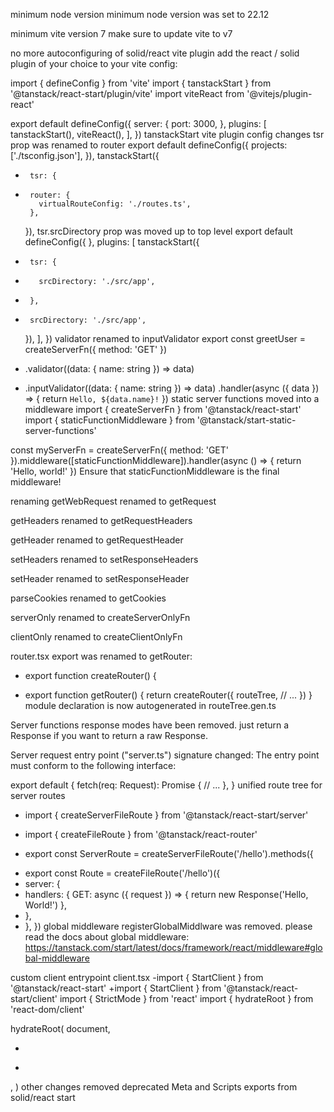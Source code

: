minimum node version
minimum node version was set to 22.12

minimum vite version 7
make sure to update vite to v7

no more autoconfiguring of solid/react vite plugin
add the react / solid plugin of your choice to your vite config:

import { defineConfig } from 'vite'
import { tanstackStart } from '@tanstack/react-start/plugin/vite'
import viteReact from '@vitejs/plugin-react'

export default defineConfig({
  server: {
    port: 3000,
  },
  plugins: [
    tanstackStart(),
    viteReact(),
  ],
})
tanstackStart vite plugin config changes
tsr prop was renamed to router
export default defineConfig({
       projects: ['./tsconfig.json'],
     }),
     tanstackStart({
-      tsr: {
+      router: {
         virtualRouteConfig: './routes.ts',
       },
     }),
tsr.srcDirectory prop was moved up to top level
export default defineConfig({
   },
   plugins: [
     tanstackStart({
-      tsr: {
-        srcDirectory: './src/app',
-      },
+      srcDirectory: './src/app',
     }),
   ],
 })
validator renamed to inputValidator
export const greetUser = createServerFn({ method: 'GET' })
-  .validator((data: { name: string }) => data)
+  .inputValidator((data: { name: string }) => data)
  .handler(async ({ data }) => {
    return `Hello, ${data.name}!`
  })
static server functions moved into a middleware
import { createServerFn } from '@tanstack/react-start'
import { staticFunctionMiddleware } from '@tanstack/start-static-server-functions'

const myServerFn = createServerFn({ method: 'GET' }).middleware([staticFunctionMiddleware]).handler(async () => {
  return 'Hello, world!'
})
Ensure that staticFunctionMiddleware is the final middleware!

renaming
getWebRequest renamed to getRequest

getHeaders renamed to getRequestHeaders

getHeader renamed to getRequestHeader

setHeaders renamed to setResponseHeaders

setHeader renamed to setResponseHeader

parseCookies renamed to getCookies

serverOnly renamed to createServerOnlyFn

clientOnly renamed to createClientOnlyFn

router.tsx
export was renamed to getRouter:

- export function createRouter() {
+ export function getRouter() {
     return createRouter({
        routeTree,
        // ...
     })
  }
module declaration is now autogenerated in routeTree.gen.ts

Server functions
response modes have been removed. just return a Response if you want to return a raw Response.

Server request entry point ("server.ts") signature changed:
The entry point must conform to the following interface:

export default {
  fetch(req: Request): Promise<Response> {
    // ...
  },
}
unified route tree for server routes
- import { createServerFileRoute } from '@tanstack/react-start/server'
+ import { createFileRoute } from '@tanstack/react-router'

- export const ServerRoute = createServerFileRoute('/hello').methods({
+ export const Route = createFileRoute('/hello')({
+  server: {
+    handlers: {
      GET: async ({ request }) => {
        return new Response('Hello, World!')
      },
+   },
+  },
})
global middleware
registerGlobalMiddlware was removed.
please read the docs about global middleware: https://tanstack.com/start/latest/docs/framework/react/middleware#global-middleware

custom client entrypoint client.tsx
-import { StartClient } from '@tanstack/react-start'
+import { StartClient } from '@tanstack/react-start/client'
import { StrictMode } from 'react'
import { hydrateRoot } from 'react-dom/client'

hydrateRoot(
  document,
  <StrictMode>
-    <StartClient router={router} />
+   <StartClient />
  </StrictMode>,
)
other changes
removed deprecated Meta and Scripts exports from solid/react start